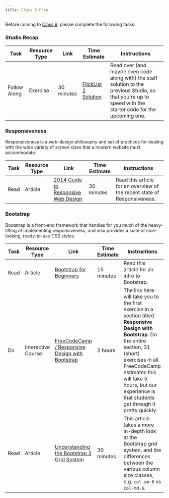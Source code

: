 ```yaml
---
title: Class 9 Prep 
---
```


Before coming to [Class 9](../class9), please complete the following tasks:

### Studio Recap

Task | Resource Type | Link | Time Estimate | Instructions
-----|---------------|------|---------------|-------------
Follow Along | Exercise | 30 minutes | [FlickList 2 Solution](https://github.com/LaunchCodeEducation/flicklist/tree/studio2-staff-solution) | Read over (and maybe even code along with) the staff solution to the previous Studio, so that you're up to speed with the starter code for the upcoming one.


### Responsiveness

Responsiveness is a web-design philosophy and set of practices for dealing with the wide variety of screen sizes that a modern website must accommodate.

Task | Resource Type | Link | Time Estimate | Instructions
-----|---------------|------|---------------|---------------
Read | Article | <a href="http://blog.teamtreehouse.com/modern-field-guide-responsive-web-design" target="_blank">2014 Guide to Responsive Web Design</a> | 30 minutes | Read this article for an overview of the recent state of Responsiveness.

### Bootstrap

Bootstrap is a front-end framework that handles for you much of the heavy-lifting of implementing responsiveness, and also provides a suite of nice-looking, ready-to-use CSS styles.

Task | Resource Type | Link | Time Estimate | Instructions
-----|---------------|------|---------------|-------------
Read | Article | <a href="http://learntocodewith.me/getting-started/topics/bootstrap/" target="_blank">Bootstrap for Beginners</a> | 15 minutes | Read this article for an intro to Bootstrap. |
Do | Interactive Course | <a href="https://www.freecodecamp.com/challenges/use-responsive-design-with-bootstrap-fluid-containers" target="_blank">FreeCodeCamp / Responsive Design with Bootstrap</a> | 2 hours | The link here will take you to the first exercise in a section titled **Responsive Design with Bootstrap**. Do the entire section, 31 (short) exercises in all. FreeCodeCamp estimates this will take 5 hours, but our experience is that students get through it pretty quickly.
Read | Article |  <a href="https://scotch.io/tutorials/understanding-the-bootstrap-3-grid-system" target="_blank">Understanding the Bootstrap 3 Grid System</a> | 30 minutes | This article takes a more in-depth look at the Bootstrap grid system, and the differences between the various column size classes, e.g. `col-sm-6` vs `col-md-6`.
